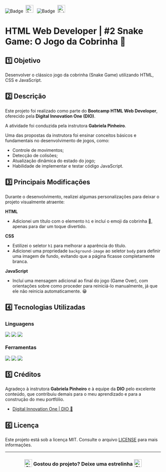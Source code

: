 ![Badge](https://img.shields.io/badge/DIGITAL%20INNOVATION%20ONE-BB2649?style=for-the-badge)&nbsp;&nbsp;<img src="https://raw.githubusercontent.com/Tarikul-Islam-Anik/Animated-Fluent-Emojis/master/Emojis/Activities/Sparkles.png" alt="Sparkles" width="25" height="25" />&nbsp;&nbsp;&nbsp;![Badge](https://img.shields.io/badge/PROJETO-COM%20MENTORIA-FF6F61?style=for-the-badge)&nbsp;&nbsp;<img src="https://raw.githubusercontent.com/Tarikul-Islam-Anik/Animated-Fluent-Emojis/master/Emojis/Hand%20gestures/Folded%20Hands%20Light%20Skin%20Tone.png" alt="Folded Hands Light Skin Tone" width="25" height="25" />

# HTML Web Developer | #2 Snake Game: O Jogo da Cobrinha 🐍

## 1️⃣ Objetivo
Desenvolver o clássico jogo da cobrinha (Snake Game) utilizando HTML, CSS e JavaScript.

## 2️⃣ Descrição
Este projeto foi realizado como parte do **Bootcamp HTML Web Developer**, oferecido pela **Digital Innovation One (DIO)**. 

A atividade foi conduzida pela instrutora **Gabriela Pinheiro**.

Uma das propostas da instrutora foi ensinar conceitos básicos e fundamentais no desenvolvimento de jogos, como:

- Controle de movimentos;
- Detecção de colisões;
- Atualização dinâmica do estado do jogo;
- Habilidade de implementar e testar código JavaScript.

## 3️⃣ Principais Modificações
Durante o desenvolvimento, realizei algumas personalizações para deixar o projeto visualmente atraente:

**HTML**
- Adicionei um título com o elemento <code>h1</code> e incluí o emoji da cobrinha 🐍, apenas para dar um toque divertido.

**CSS**
- Estilizei o seletor <code>h1</code> para melhorar a aparência do título.
- Adicionei uma propriedade <code>background-image</code> ao seletor <code>body</code> para definir uma imagem de fundo, evitando que a página ficasse completamente branca.


**JavaScript**
- Incluí uma mensagem adicional ao final do jogo (Game Over), com orientações sobre como proceder para reiniciá-lo manualmente, já que ele não reinicia automaticamente. 😁

## 4️⃣ Tecnologias Utilizadas

### Linguagens
<div style="display:flex;">
  <img src="https://img.shields.io/badge/HTML5-E34F26?style=for-the-badge&logo=html5&logoColor=white">&nbsp;<img src="https://img.shields.io/badge/CSS3-1572B6?style=for-the-badge&logo=css3&logoColor=white">&nbsp;<img src="https://img.shields.io/badge/JavaScript-F7DF1E?style=for-the-badge&logo=javascript&logoColor=black">
</div>

### Ferramentas
<div style="display:flex;">
  <img src="https://img.shields.io/badge/Visual%20Studio%20Code-0078D4?style=for-the-badge&logo=visual-studio-code&logoColor=white">&nbsp;<img src="https://img.shields.io/badge/Git-F05032?style=for-the-badge&logo=git&logoColor=white">&nbsp;<img src="https://img.shields.io/badge/GitHub-404040?style=for-the-badge&logo=github&logoColor=white">
</div>

## 5️⃣ Créditos
Agradeço à instrutora **Gabriela Pinheiro** e à equipe da **DIO** pelo excelente conteúdo, que contribuiu demais para o meu aprendizado e para a construção do meu portfólio.
- <a href="https://www.dio.me/" target="_blank">Digital Innovation One | DIO 🔗</a>

## 6️⃣ Licença
Este projeto está sob a licença MIT. Consulte o arquivo [LICENSE](LICENSE) para mais informações.

---

### <div align="center"><img src="https://raw.githubusercontent.com/Tarikul-Islam-Anik/Animated-Fluent-Emojis/master/Emojis/Travel%20and%20places/Star.png" alt="Star" width="25" height="25" style="vertical-align:text-bottom;" /> Gostou do projeto? Deixe uma estrelinha <img src="https://raw.githubusercontent.com/Tarikul-Islam-Anik/Animated-Fluent-Emojis/master/Emojis/Travel%20and%20places/Star.png" alt="Star" width="25" height="25" style="vertical-align:text-bottom;" /></div>
